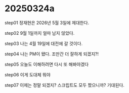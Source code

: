 # 20250324a

step01
정재현은 2026년 5월 3일에 제대한다.

step02
9월 1일까지 얼마 남지 않았다.

step03
나는 4월 19일에 대전에 갈 것이다.

step04
나는 PM이 됐다. 조만간 더 잘하게 되겠지?!

step05
오늘도 이해하려면 다시 또 해봐야겠다

step06
이게 도대체 뭐야

step07
이제는 정말 되겠지? 스크립트도 모두 짰으니까? 기대된다.
